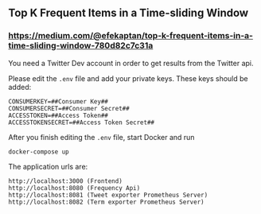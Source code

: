 ## Top K Frequent Items in a Time-sliding Window

### https://medium.com/@efekaptan/top-k-frequent-items-in-a-time-sliding-window-780d82c7c31a

You need a Twitter Dev account in order to get results from the Twitter api.

Please edit the `.env` file and add your private keys. These keys should be added:

    CONSUMERKEY=##Consumer Key##
    CONSUMERSECRET=##Consumer Secret##
    ACCESSTOKEN=##Access Token##
    ACCESSTOKENSECRET=##Access Token Secret##

After you finish editing the `.env` file, start Docker and run

    docker-compose up
 
The application urls are:

    http://localhost:3000 (Frontend)
    http://localhost:8080 (Frequency Api)
    http://localhost:8081 (Tweet exporter Prometheus Server)
    http://localhost:8082 (Term exporter Prometheus Server)  
